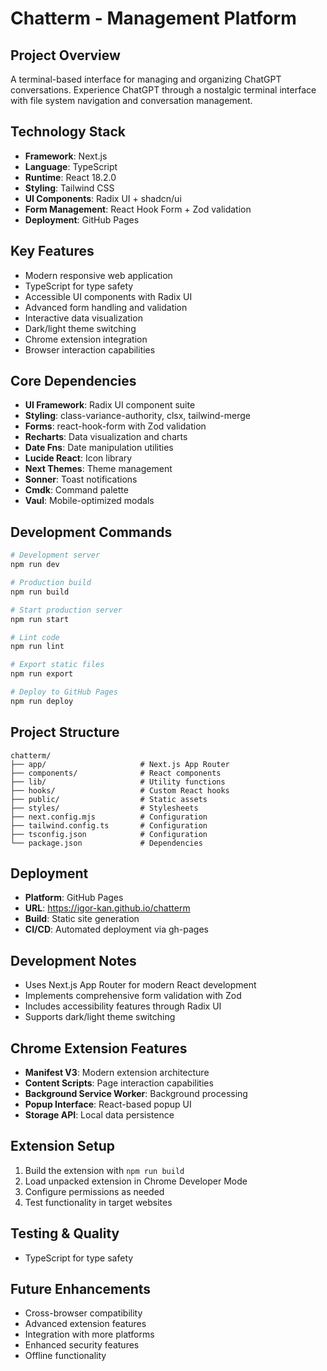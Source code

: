 # Chatterm - Management Platform

## Project Overview
A terminal-based interface for managing and organizing ChatGPT conversations. Experience ChatGPT through a nostalgic terminal interface with file system navigation and conversation management.

## Technology Stack
- **Framework**: Next.js
- **Language**: TypeScript
- **Runtime**: React 18.2.0
- **Styling**: Tailwind CSS
- **UI Components**: Radix UI + shadcn/ui
- **Form Management**: React Hook Form + Zod validation
- **Deployment**: GitHub Pages

## Key Features
- Modern responsive web application
- TypeScript for type safety
- Accessible UI components with Radix UI
- Advanced form handling and validation
- Interactive data visualization
- Dark/light theme switching
- Chrome extension integration
- Browser interaction capabilities

## Core Dependencies
- **UI Framework**: Radix UI component suite
- **Styling**: class-variance-authority, clsx, tailwind-merge
- **Forms**: react-hook-form with Zod validation
- **Recharts**: Data visualization and charts
- **Date Fns**: Date manipulation utilities
- **Lucide React**: Icon library
- **Next Themes**: Theme management
- **Sonner**: Toast notifications
- **Cmdk**: Command palette
- **Vaul**: Mobile-optimized modals

## Development Commands
```bash
# Development server
npm run dev

# Production build
npm run build

# Start production server
npm run start

# Lint code
npm run lint

# Export static files
npm run export

# Deploy to GitHub Pages
npm run deploy

```

## Project Structure
```
chatterm/
├── app/                     # Next.js App Router
├── components/              # React components
├── lib/                     # Utility functions
├── hooks/                   # Custom React hooks
├── public/                  # Static assets
├── styles/                  # Stylesheets
├── next.config.mjs          # Configuration
├── tailwind.config.ts       # Configuration
├── tsconfig.json            # Configuration
└── package.json             # Dependencies
```

## Deployment
- **Platform**: GitHub Pages
- **URL**: https://igor-kan.github.io/chatterm
- **Build**: Static site generation
- **CI/CD**: Automated deployment via gh-pages

## Development Notes
- Uses Next.js App Router for modern React development
- Implements comprehensive form validation with Zod
- Includes accessibility features through Radix UI
- Supports dark/light theme switching

## Chrome Extension Features
- **Manifest V3**: Modern extension architecture
- **Content Scripts**: Page interaction capabilities
- **Background Service Worker**: Background processing
- **Popup Interface**: React-based popup UI
- **Storage API**: Local data persistence

## Extension Setup
1. Build the extension with `npm run build`
2. Load unpacked extension in Chrome Developer Mode
3. Configure permissions as needed
4. Test functionality in target websites

## Testing & Quality
- TypeScript for type safety

## Future Enhancements
- Cross-browser compatibility
- Advanced extension features
- Integration with more platforms
- Enhanced security features
- Offline functionality

